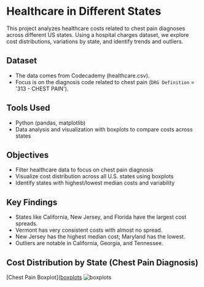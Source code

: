 # Healthcare in Different States

This project analyzes healthcare costs related to chest pain diagnoses across different US states. Using a hospital charges dataset, we explore cost distributions, variations by state, and identify trends and outliers.

## Dataset

- The data comes from Codecademy (healthcare.csv).
- Focus is on the diagnosis code related to chest pain (`DRG Definition` = '313 - CHEST PAIN').

## Tools Used

- Python (pandas, matplotlib)
- Data analysis and visualization with boxplots to compare costs across states

## Objectives

- Filter healthcare data to focus on chest pain diagnosis
- Visualize cost distribution across all U.S. states using boxplots
- Identify states with highest/lowest median costs and variability

## Key Findings

- States like California, New Jersey, and Florida have the largest cost spreads.
- Vermont has very consistent costs with almost no spread.
- New Jersey has the highest median cost; Maryland has the lowest.
- Outliers are notable in California, Georgia, and Tennessee.

## Cost Distribution by State (Chest Pain Diagnosis)

[Chest Pain Boxplot]([boxplots](https://github.com/user-attachments/assets/50c4b86b-f97b-492c-b8ff-cb5b150f6f06)
![boxplots](https://github.com/user-attachments/assets/50c4b86b-f97b-492c-b8ff-cb5b150f6f06)
